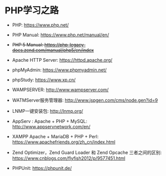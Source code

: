 # PHP学习之路

* PHP: <https://www.php.net/>
* PHP Manual: <https://www.php.net/manual/en/>
* ~~PHP 5 Manual: <https://php-legacy-docs.zend.com/manual/php5/en/index>~~

* Apache HTTP Server: <https://httpd.apache.org/>

* phpMyAdmin: <https://www.phpmyadmin.net/>
* phpStudy: <https://www.xp.cn/>
* WAMPSERVER: <http://www.wampserver.com/>
* WATMServer服务管理器: <http://www.jspgen.com/cms/node.gen?id=9>
* LNMP一键安装包: <http://lnmp.org/>
* AppServ : Apache + PHP + MySQL: <http://www.appservnetwork.com/en/>
* XAMPP Apache + MariaDB + PHP + Perl: <https://www.apachefriends.org/zh_cn/index.html>

* Zend Optimizer，Zend Guard Loader 和 Zend Opcache 三者之间的区别: <https://www.cnblogs.com/flyfish2012/p/9577451.html>

* PHPUnit: <https://phpunit.de/>

